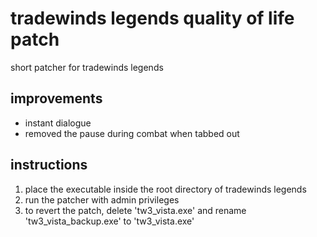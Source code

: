 # tradewinds legends quality of life patch

short patcher for tradewinds legends

## improvements
- instant dialogue
- removed the pause during combat when tabbed out

## instructions
1. place the executable inside the root directory of tradewinds legends
2. run the patcher with admin privileges
3. to revert the patch, delete 'tw3_vista.exe' and rename 'tw3_vista_backup.exe' to 'tw3_vista.exe'